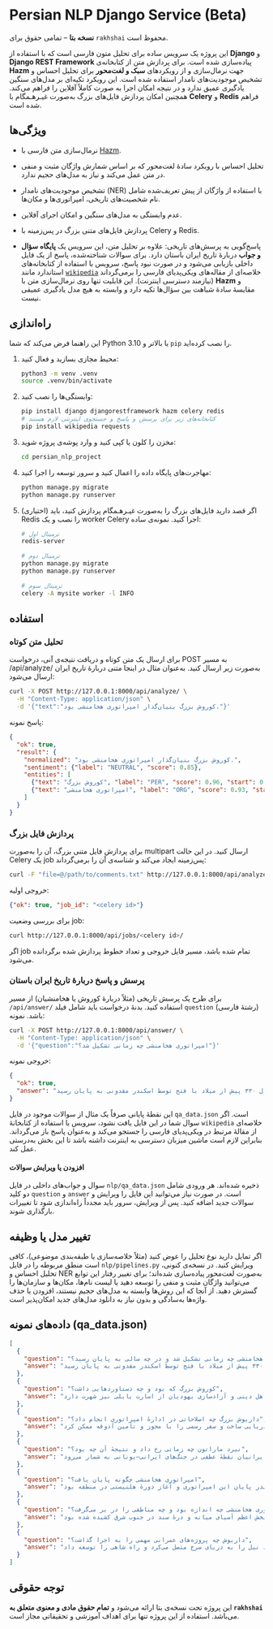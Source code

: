 # Persian NLP Django Service (Beta)

**نسخه بتا** – تمامی حقوق برای `rakhshai` محفوظ است.

این پروژه یک سرویس ساده برای تحلیل متون فارسی است که با استفاده از
**Django** و **Django REST Framework** پیاده‌سازی شده است. برای پردازش متن
از کتابخانه‌ی **Hazm** جهت نرمال‌سازی و از رویکردهای **سبک و لغت‌محور**
برای تحلیل احساس و تشخیص موجودیت‌های نامدار استفاده شده است. این رویکرد
تکیه‌ای بر مدل‌های سنگین یادگیری عمیق ندارد و در نتیجه امکان اجرا به
صورت کاملاً آفلاین را فراهم می‌کند. همچنین امکان پردازش فایل‌های بزرگ
به‌صورت غیـرهـمگام با **Celery** و **Redis** فراهم شده است.

## ویژگی‌ها

* نرمال‌سازی متن فارسی با [Hazm](https://pypi.org/project/hazm/).
* تحلیل احساس با رویکرد سادهٔ لغت‌محور که بر اساس شمارش واژگان مثبت و
  منفی در متن عمل می‌کند و نیاز به مدل‌های حجیم ندارد.
* تشخیص موجودیت‌های نامدار (NER) با استفاده از واژگان از پیش تعریف‌شده
  شامل نام شخصیت‌های تاریخی، امپراتوری‌ها و مکان‌ها.
* عدم وابستگی به مدل‌های سنگین و امکان اجرای آفلاین.
* پردازش فایل‌های متنی بزرگ در پس‌زمینه با Celery و Redis.

* پاسخ‌گویی به پرسش‌های تاریخی: علاوه بر تحلیل متن، این سرویس یک
  **پایگاه سؤال و جواب** دربارهٔ تاریخ ایران باستان دارد. برای سوالات
  شناخته‌شده، پاسخ از یک فایل داخلی بازیابی می‌شود و در صورت نبود
  پاسخ، سرویس با استفاده از کتابخانه‌های استاندارد مانند
  [`wikipedia`](https://pypi.org/project/wikipedia/) خلاصه‌ای از مقاله‌های
  ویکی‌پدیای فارسی را برمی‌گرداند (نیازمند دسترسی اینترنت). این قابلیت
  تنها روی نرمال‌سازی متن با **Hazm** و مقایسهٔ سادهٔ شباهت بین سؤال‌ها
  تکیه دارد و وابسته به هیچ مدل یادگیری عمیقی نیست.

## راه‌اندازی

این راهنما فرض می‌کند که شما Python 3.10 یا بالاتر و `pip` را نصب کرده‌اید.

1. محیط مجازی بسازید و فعال کنید:

    ```bash
    python3 -m venv .venv
    source .venv/bin/activate
    ```

2. وابستگی‌ها را نصب کنید:

    ```bash
    pip install django djangorestframework hazm celery redis
    # کتابخانه‌های زیر برای پرسش و پاسخ و جستجوی اینترنتی لازم هستند
    pip install wikipedia requests
    ```

3. مخزن را کلون یا کپی کنید و وارد پوشه‌ی پروژه شوید:

    ```bash
    cd persian_nlp_project
    ```

4. مهاجرت‌های پایگاه داده را اعمال کنید و سرور توسعه را اجرا کنید:

    ```bash
    python manage.py migrate
    python manage.py runserver
    ```

5. (اختیاری) اگر قصد دارید فایل‌های بزرگ را به‌صورت غیـرهـمگام پردازش کنید، باید
   Redis را نصب و یک worker Celery اجرا کنید. نمونه‌ی ساده:

    ```bash
    # ترمینال اول
    redis-server

    # ترمینال دوم
    python manage.py migrate
    python manage.py runserver

    # ترمینال سوم
    celery -A mysite worker -l INFO
    ```

## استفاده

### تحلیل متن کوتاه

برای ارسال یک متن کوتاه و دریافت نتیجه‌ی آنی، درخواست POST به مسیر
/api/analyze/ به‌صورت زیر ارسال کنید. به‌عنوان مثال در اینجا
متنی دربارهٔ تاریخ ایران ارسال می‌شود:

```bash
curl -X POST http://127.0.0.1:8000/api/analyze/ \
  -H "Content-Type: application/json" \
  -d '{"text":"کوروش بزرگ بنیان‌گذار امپراتوری هخامنشی بود."}'
```

پاسخ نمونه:

```json
{
  "ok": true,
  "result": {
    "normalized": "کوروش بزرگ بنیان‌گذار امپراتوری هخامنشی بود.",
    "sentiment": {"label": "NEUTRAL", "score": 0.85},
    "entities": [
      {"text": "کوروش بزرگ", "label": "PER", "score": 0.96, "start": 0, "end": 11},
      {"text": "امپراتوری هخامنشی", "label": "ORG", "score": 0.93, "start": 24, "end": 42}
    ]
  }
}

```

### پردازش فایل بزرگ

برای پردازش فایل متنی بزرگ، آن را به‌صورت multipart ارسال کنید. در این
حالت Celery یک job پس‌زمینه ایجاد می‌کند و شناسه‌ی آن را برمی‌گرداند:

```bash
curl -F "file=@/path/to/comments.txt" http://127.0.0.1:8000/api/analyze/
```

خروجی اولیه:

```json
{"ok": true, "job_id": "<celery id>"}
```

برای بررسی وضعیت job:

```bash
curl http://127.0.0.1:8000/api/jobs/<celery id>/
```

اگر job تمام شده باشد، مسیر فایل خروجی و تعداد خطوط پردازش شده برگردانده
می‌شود.

### پرسش و پاسخ دربارهٔ تاریخ ایران باستان

برای طرح یک پرسش تاریخی (مثلاً دربارهٔ کوروش یا هخامنشیان) از مسیر
`/api/answer/` استفاده کنید. بدنهٔ درخواست باید شامل فیلد
`question` (رشتهٔ فارسی) باشد. نمونه:

```bash
curl -X POST http://127.0.0.1:8000/api/answer/ \
  -H "Content-Type: application/json" \
  -d '{"question":"امپراتوری هخامنشی چه زمانی تشکیل شد؟"}'
```

خروجی نمونه:

```json
{
  "ok": true,
  "answer": "امپراتوری هخامنشی در سال ۵۵۰ پیش از میلاد به‌وسیلهٔ کوروش بزرگ تأسیس شد و در سال ۳۳۰ پیش از میلاد با فتح توسط اسکندر مقدونی به پایان رسید."
}
```

این نقطهٔ پایانی صرفاً یک مثال از سوالات موجود در فایل `qa_data.json` است.
اگر سوال شما در این فایل یافت نشود، سرویس با استفاده از کتابخانهٔ
`wikipedia` خلاصه‌ای از مقالهٔ مرتبط در ویکی‌پدیای فارسی را جستجو
می‌کند و به‌عنوان پاسخ باز می‌گرداند. بنابراین لازم است ماشین میزبان
دسترسی به اینترنت داشته باشد تا این بخش به‌درستی عمل کند.

#### افزودن یا ویرایش سوالات

سوال و جواب‌های داخلی در فایل `nlp/qa_data.json` ذخیره شده‌اند. هر
ورودی شامل دو کلید `question` و `answer` است. در صورت نیاز می‌توانید
این فایل را ویرایش و سوالات جدید اضافه کنید. پس از ویرایش، سرور
باید مجدداً راه‌اندازی شود تا تغییرات بارگذاری شوند.

## تغییر مدل یا وظیفه

اگر تمایل دارید نوع تحلیل را عوض کنید (مثلاً خلاصه‌سازی یا طبقه‌بندی
موضوعی)، کافی است منطق مربوطه را در فایل `nlp/pipelines.py` ویرایش کنید.
در نسخه‌ی کنونی، تحلیل احساس و NER به‌صورت لغت‌محور پیاده‌سازی شده‌اند؛
برای تغییر رفتار این توابع می‌توانید واژگان مثبت و منفی را توسعه دهید یا
لیست نام‌ها، مکان‌ها و سازمان‌ها را گسترش دهید. از آنجا که این روش‌ها
وابسته به مدل‌های حجیم نیستند، افزودن یا حذف واژه‌ها به‌سادگی و بدون
نیاز به دانلود مدل‌های جدید امکان‌پذیر است.

## داده‌های نمونه (qa_data.json)

```json
[
  {
    "question": "امپراتوری هخامنشی چه زمانی تشکیل شد و در چه سالی به پایان رسید؟",
    "answer": "امپراتوری هخامنشی در سال ۵۵۰ پیش از میلاد به‌وسیلهٔ کوروش بزرگ تأسیس شد و در سال ۳۳۰ پیش از میلاد با فتح توسط اسکندر مقدونی به پایان رسید  ."
  },
  {
    "question": "کوروش بزرگ که بود و چه دستاوردهایی داشت؟",
    "answer": "کوروش بزرگ (۶۰۰–۵۳۰ پ.م.) بنیان‌گذار امپراتوری هخامنشی بود؛ او با شکست دادن مادها، لیدی و بابِل قلمرو ایران را از آسیای کوچک تا درهٔ سند گسترش داد و بزرگ‌ترین امپراتوری زمان خود را بنیان گذاشت . کوروش به تساهل دینی و آزادسازی یهودیان از اسارت بابلی نیز شهرت دارد ."
  },
  {
    "question": "داریوش بزرگ چه اصلاحاتی در ادارهٔ امپراتوری انجام داد؟",
    "answer": "داریوش یکم پس از رسیدن به پادشاهی، امپراتوری را به حدود ۲۰ ساتراپی تقسیم کرد و برای هر ساتراپ خزانه‌دار، دبیر و فرمانده تعیین نمود تا قدرت میان چند مقام توزیع شود . او همچنین شبکهٔ جاده‌ها و ایستگاه‌های شاهی را گسترش داد، کانال‌های آبی و ناوگان دریایی ساخت و سفر رسمی را با مجوز و تأمین آذوقه ممکن کرد ."
  },
  {
    "question": "نبرد ماراتون چه زمانی رخ داد و نتیجهٔ آن چه بود؟",
    "answer": "نبرد ماراتون در سال ۴۹۰ پ.م. هنگام نخستین یورش ایران به یونان روی داد و میان شهروندان آتن و پلاتئا از یک سو و سپاه پارس به فرماندهی داتیس و آرتافرنس از سوی دیگر بود. ارتش یونان با وجود شمار کمتر پیروزی قاطعانه‌ای به دست آورد و این شکست برای ایرانیان نقطهٔ عطفی در جنگ‌های ایرانی–یونانی به شمار می‌رود ."
  },
  {
    "question": "امپراتوری هخامنشی چگونه پایان یافت؟",
    "answer": "امپراتوری هخامنشی در سال ۳۳۰ پیش از میلاد، هنگامی که اسکندر مقدونی ایران را فتح کرد، فروپاشید. فتح اسکندر پایان این امپراتوری و آغاز دورهٔ هلنیستی در منطقه بود ."
  },
  {
    "question": "گسترهٔ جغرافیایی امپراتوری هخامنشی چه اندازه بود و چه مناطقی را در بر می‌گرفت؟",
    "answer": "امپراتوری هخامنشی در اوج قدرت خود مساحتی حدود ۵٫۵ میلیون کیلومتر مربع داشت و از بالکان و مصر در غرب تا بیشتر آسیای غربی، بخش اعظم آسیای میانه و درهٔ سند در جنوب شرق کشیده شده بود ."
  },
  {
    "question": "داریوش چه پروژه‌های عمرانی مهمی را به اجرا گذاشت؟",
    "answer": "داریوش در کنار اصلاحات اداری، پروژه‌های بزرگ عمرانی را نیز آغاز کرد. او کاخ‌های سلطنتی جدیدی در شوش و تخت جمشید بنا کرد و برای بهبود بازرگانی کانالی ساخت که رود نیل را به دریای سرخ متصل می‌کرد و راه شاهی را توسعه داد ."
  }
]
```

## توجه حقوقی

این پروژه تحت نسخه‌ی بتا ارائه می‌شود و **تمام حقوق مادی و معنوی متعلق به
`rakhshai`** می‌باشد. استفاده از این پروژه تنها برای اهداف آموزشی و
تحقیقاتی مجاز است.
